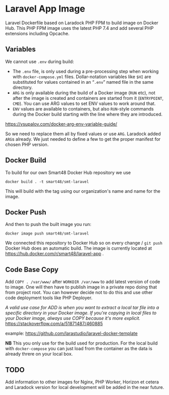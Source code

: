 # Laravel App Image

Laravel Dockerfile based on Laradock PHP FPM to build image on Docker Hub. This PHP FPM image uses the latest PHP 7.4 and add several PHP extensions including Opcache.

## Variables

We cannot use `.env` during build:

- The `.env` file, is only used during a pre-processing step when working with `docker-compose.yml` files. Dollar-notation variables like `$HI` are substituted for values contained in an “`.env`” named file in the same directory.
- `ARG` is only available during the build of a Docker image (`RUN` etc), not after the image is created and containers are started from it (`ENTRYPOINT`, `CMD`). You can use ARG values to set ENV values to work around that.
- `ENV` values are available to containers, but also `RUN`-style commands during the Docker build starting with the line where they are introduced.

https://vsupalov.com/docker-arg-env-variable-guide/

So we need to replace them all by fixed values or use `ARG`. Laradock added `ARG`s already. We just needed to define a few to get the proper manifest for chosen PHP version.

## Docker Build

To build for our own Smart48 Docker Hub repository we use
```
docker build . -t smart48/smt-laravel
```
This will build with the tag using our organization's name and name for the image.

## Docker Push

And then to push the built image you run:

```
docker image push smart48/smt-laravel
```

We connected this repository to Docker Hub so on every change / `git push` Docker Hub does an automatic build. The image is currently located at https://hub.docker.com/r/smart48/laravel-app . 

## Code Base Copy

Add `COPY . /var/www/` after `WORKDIR /var/www` to add latest version of code to image. One will then have to publish image in a private repo doing that from project root. You can however decide not to do this and use other code deployment tools like PHP Deployer.

_A valid use case for ADD is when you want to extract a local tar file into a specific directory in your Docker image. If you're copying in local files to your Docker image, always use COPY because it's more explicit._
https://stackoverflow.com/a/51871487/460885

example: https://github.com/larastudio/laravel-docker-template

**NB** This you only use for the build used for production. For the local build with `docker-compose` you can just load from the container as the data is already threre on your local box.

## TODO

Add information to other images for Nginx, PHP Worker, Horizon et cetera and Laradock version for local development will be added in the near future.
